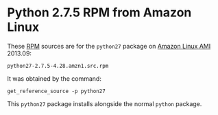 # Python 2.7.5 RPM from Amazon Linux

These [RPM][rpm] sources are for the `python27` package on [Amazon
Linux AMI][amazon-linux-ami] 2013.09:
    
    python27-2.7.5-4.28.amzn1.src.rpm

It was obtained by the command:

    get_reference_source -p python27

This `python27` package installs alongside the normal `python`
package.

[amazon-linux-ami]: http://aws.amazon.com/amazon-linux-ami/
[rpm]: http://www.rpm.org/
